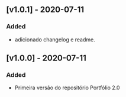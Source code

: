 ## [v1.0.1] - 2020-07-11

### Added
- adicionado changelog e readme.

## [v1.0.0] - 2020-07-11

### Added
- Primeira versão do repositório Portfólio 2.0